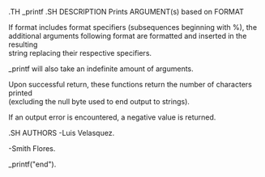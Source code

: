 .TH _printf
.SH DESCRIPTION
Prints ARGUMENT(s) based on FORMAT

If format includes format specifiers (subsequences beginning with %), the \
additional arguments following format are formatted and inserted in the resulting\
 string replacing their respective specifiers.

_printf will also take an indefinite amount of arguments.

Upon successful return, these functions return the number of characters printed\
  (excluding the null byte used to end output to strings).

If an output error is encountered, a negative value is returned.

.SH AUTHORS
-Luis Velasquez.

-Smith Flores.

_printf("end").